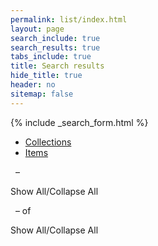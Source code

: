 ```yaml
---
permalink: list/index.html
layout: page
search_include: true
search_results: true
tabs_include: true
title: Search results
hide_title: true
header: no
sitemap: false
---
```


{% include _search_form.html %}

<ul id="tablist" class="tabs" data-tab>
  <li class="tab-title active" data-tabname="coll"><a href="#coll">Collections<span id="collcnt"></span></a></li>
  <li class="tab-title" data-tabname="bndl"><a href="#bndl">Items<span id="bndlcnt"></span></a></li>
</ul>
<div class="tabs-content">
<!-- TODO: content and active classes are for Foundation tabs. The sectiontab
class is a holdover from old CLA website.  Clean this up later, if desired. -->
  <div class="content active sectiontab" id="coll">
    <p id="collresultscnt">&nbsp;<span name="results"></span> <b><span name="start" class="counts"></span></b> &ndash; <b><span name="end"></span></b></p>
    <label id="collshowall" class="showall">Show All/Collapse All&nbsp;<i id="show-all-caret-coll" class="icon fa-caret-right"></i></label>
    <ol id="colllist" class="alt" start="0">
    </ol>
  <div class="pagination" id="collpaginator"></div>
  </div>
  <div class="content sectiontab" id="bndl">
    <p id="bndlresultscnt">&nbsp;<span name="results"></span> <b><span name="start" class="counts"></span></b> &ndash; <b><span name="end"></span></b> of <b><span name="total"></span></b></p>
    <label id="bndlshowall" class="showall">Show All/Collapse All&nbsp;<i id="show-all-caret-coll" class="icon fa-caret-right"></i></label>
    <ol id="bndllist" class="alt" start="0">
    </ol>
  <div class="pagination" id="bndlpaginator"></div>
  </div>
</div>
